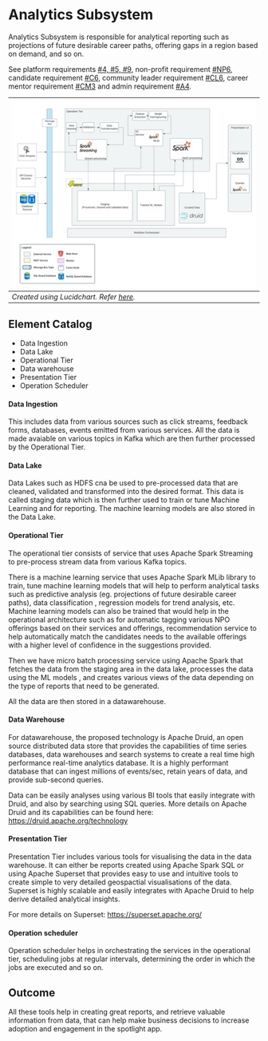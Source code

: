 # Analytics Subsystem
Analytics Subsystem is responsible for analytical reporting such as projections of future desirable career paths, offering gaps in a region based on demand, and so on. 

See platform requirements [#4, #5, #9](../requirements/functional-requirements.md#functional-requirements), non-profit requirement [#NP6](../requirements/functional-requirements.md#user-stories), candidate requirement [#C6](../requirements/functional-requirements.md#candidate), community leader requirement [#CL6](../requirements/functional-requirements.md#community-leader), career mentor requirement [#CM3](../requirements/functional-requirements.md#career-mentor) and admin requirement [#A4](../requirements/functional-requirements.md#admin).

| ![Analytics Subsystem Architecture](../resources/images/analytical_architecture.jpeg) |
| --- |
| _Created using Lucidchart. Refer [here](https://lucid.app/documents/view/89c19b66-2890-425f-b6f1-1ebba1845036)._ |

## Element Catalog 
- Data Ingestion
- Data Lake
- Operational Tier
- Data warehouse
- Presentation Tier
- Operation Scheduler

#### Data Ingestion
This includes data from various sources such as click streams, feedback forms, databases, events emitted from various 
services. All the data is made avaiable on various topics in Kafka which are then further processed by the Operational Tier. 

#### Data Lake
Data Lakes such as HDFS cna be used to pre-processed data that are cleaned, validated and transformed into the desired format. 
This data is called staging data which is then further used to train or tune Machine Learning and for reporting. 
The machine learning models are also stored in the Data Lake.

#### Operational Tier
The operational tier consists of service that uses Apache Spark Streaming to pre-process stream data from various Kafka topics.

There is a machine learning service that uses Apache Spark MLib library to train, tune machine learning models that will help to perform analytical tasks such as 
predictive analysis (eg. projections of future desirable career paths), data classification , regression models for trend analysis, etc. Machine learning models 
can also be trained that would help in the operational architecture such as for automatic tagging various NPO offerings based on their services and offerings, 
recommendation service to help automatically match the candidates needs to the available offerings with a higher level of confidence in the suggestions provided.

Then we have micro batch processing service using Apache Spark that fetches the data from the staging area in the data lake, 
processes the data using the ML models , and creates various views of the data depending on the type of reports that need to be generated. 

All the data are then stored in a datawarehouse. 

#### Data Warehouse

For datawarehouse, the proposed technology is Apache Druid, an open source distributed data store that provides the capabilities of 
time series databases, data warehouses and search systems to create a real time high performance real-time analytics database.
It is a highly performant database that can ingest millions of events/sec, retain years of data, and provide sub-second queries. 

Data can be easily analyses using various BI tools that easily integrate with Druid, and also by searching using SQL queries. 
More details on Apache Druid and its capabilities can be found here: https://druid.apache.org/technology

#### Presentation Tier
Presentation Tier includes various tools for visualising the data in the data warehouse. It can either be reports created using Apache Spark SQL 
or using Apache Superset that provides easy to use and intuitive tools to create simple to very detailed geospactial visualisations of the data.
Superset is highly scalable and easily integrates with Apache Druid to help derive detailed analytical insights.

For more details on Superset: https://superset.apache.org/

#### Operation scheduler
Operation scheduler helps in orchestrating the services in the operational tier, scheduling jobs at regular intervals, 
determining the order in which the jobs are executed and so on.

## Outcome
All these tools help in creating great reports, and retrieve valuable information from data, that can help make business decisions to increase adoption 
and engagement in the spotlight app.
 
